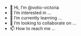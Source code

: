 - 👋 Hi, I’m @votio-victoria
- 👀 I’m interested in ...
- 🌱 I’m currently learning ...
- 💞️ I’m looking to collaborate on ...
- 📫 How to reach me ...

<!---
votio-victoria/votio-victoria is a ✨ special ✨ repository because its `README.md` (this file) appears on your GitHub profile.
You can click the Preview link to take a look at your changes.
--->
